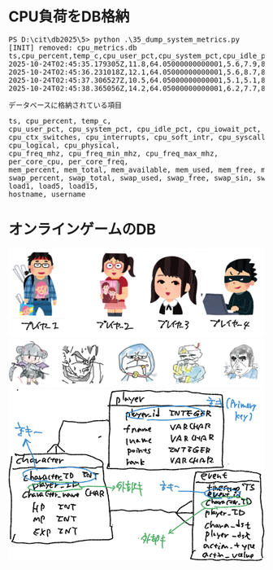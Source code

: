 # CPU負荷をDB格納

<pre>
PS D:\cit\db2025\5> python .\35_dump_system_metrics.py
[INIT] removed: cpu_metrics.db
ts,cpu_percent,temp_c,cpu_user_pct,cpu_system_pct,cpu_idle_pct,cpu_iowait_pct,cpu_ctx_switches,cpu_interrupts,cpu_soft_intr,cpu_syscalls,cpu_logical,cpu_physical,cpu_freq_mhz,cpu_freq_min_mhz,cpu_freq_max_mhz,per_core_cpu,per_core_freq,mem_percent,mem_total,mem_available,mem_used,mem_free,mem_cached,mem_buffers,mem_shared,swap_percent,swap_total,swap_used,swap_free,swap_sin,swap_sout,load1,load5,load15,hostname,username
2025-10-24T02:45:35.179305Z,11.8,64.05000000000001,5.6,7.9,86.2,,3827935550,1247012304,0,427163764,4,2,2400.0,0.0,2401.0,"[25.9, 5.6, 4.7, 18.7]",[2400.0],64.2,17108365312,6122053632,10986311680,6122053632,,,,0.9,24696061952,226119680,24469942272,0,0,,,,DESKTOP-329HOL1,user
2025-10-24T02:45:36.231018Z,12.1,64.05000000000001,5.6,8.7,85.7,,3827964620,1247024045,0,427461168,4,2,2400.0,0.0,2401.0,"[15.3, 3.1, 9.2, 29.6]",[2400.0],64.3,17108365312,6104264704,11004100608,6104264704,,,,0.9,24696061952,226119680,24469942272,0,0,,,,DESKTOP-329HOL1,user
2025-10-24T02:45:37.306527Z,10.5,64.05000000000001,5.1,5.1,89.4,,3827979262,1247029578,0,427593468,4,2,2300.0,0.0,2401.0,"[25.0, 4.3, 8.8, 4.4]",[2300.0],64.3,17108365312,6102761472,11005603840,6102761472,,,,0.9,24696061952,226119680,24469942272,0,0,,,,DESKTOP-329HOL1,user
2025-10-24T02:45:38.365056Z,14.2,64.05000000000001,6.2,7.7,86.0,,3827998209,1247036886,0,427824668,4,2,2400.0,0.0,2401.0,"[30.9, 10.3, 2.9, 11.8]",[2400.0],64.4,17108365312,6098370560,11009994752,6098370560,,,,0.9,24696061952,226119680,24469942272,0,0,,,,DESKTOP-329HOL1,user
</pre>
  
データベースに格納されている項目

<pre>
ts, cpu_percent, temp_c,
cpu_user_pct, cpu_system_pct, cpu_idle_pct, cpu_iowait_pct,
cpu_ctx_switches, cpu_interrupts, cpu_soft_intr, cpu_syscalls,
cpu_logical, cpu_physical,
cpu_freq_mhz, cpu_freq_min_mhz, cpu_freq_max_mhz,
per_core_cpu, per_core_freq,
mem_percent, mem_total, mem_available, mem_used, mem_free, mem_cached, mem_buffers, mem_shared,
swap_percent, swap_total, swap_used, swap_free, swap_sin, swap_sout,
load1, load5, load15,
hostname, username
</pre>

# オンラインゲームのDB

<img src = "players.png">

<img src = "characters.png">

<img src = "ER.png">
